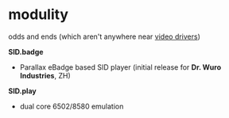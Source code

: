 modulity
========
odds and ends (which aren't anywhere near [video drivers](https://github.com/konimaru/waitvid.2048))

**SID.badge**
- Parallax eBadge based SID player (initial release for **Dr. Wuro Industries**, ZH)

**SID.play**
- dual core 6502/8580 emulation
